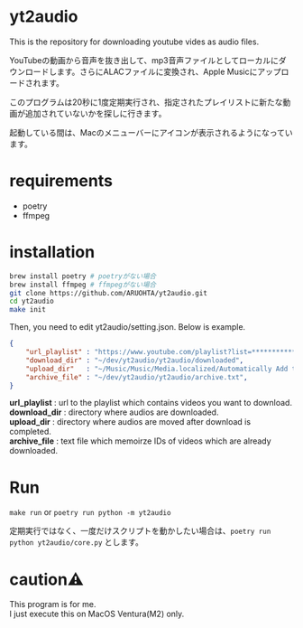 # yt2audio

This is the repository for downloading youtube vides as audio files.

YouTubeの動画から音声を抜き出して、mp3音声ファイルとしてローカルにダウンロードします。さらにALACファイルに変換され、Apple Musicにアップロードされます。

このプログラムは20秒に1度定期実行され、指定されたプレイリストに新たな動画が追加されていないかを探しに行きます。

起動している間は、Macのメニューバーにアイコンが表示されるようになっています。

# requirements
- poetry
- ffmpeg
  
# installation
```sh
brew install poetry # poetryがない場合
brew install ffmpeg # ffmpegがない場合
git clone https://github.com/ARUOHTA/yt2audio.git
cd yt2audio
make init
```

Then, you need to edit yt2audio/setting.json. Below is example.
```json
{
    "url_playlist" : "https://www.youtube.com/playlist?list=**************************", 
    "download_dir" : "~/dev/yt2audio/yt2audio/downloaded", 
    "upload_dir"   : "~/Music/Music/Media.localized/Automatically Add to Music.localized/",
    "archive_file" : "~/dev/yt2audio/yt2audio/archive.txt", 
}
```
**url_playlist** : url to the playlist which contains videos you want to download.  
**download_dir** : directory where audios are downloaded.  
**upload_dir**   : directory where audios are moved after download is completed.  
**archive_file** : text file which memoirze IDs of videos which are already downloaded.  

# Run
`make run` or `poetry run python -m yt2audio`  

定期実行ではなく、一度だけスクリプトを動かしたい場合は、`poetry run python yt2audio/core.py` とします。 

# caution⚠
This program is for me.  
I just execute this on MacOS Ventura(M2) only.  
